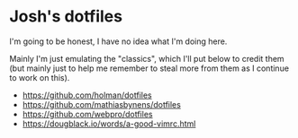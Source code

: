 # Josh's dotfiles

I'm going to be honest, I have no idea what I'm doing here.

Mainly I'm just emulating the "classics", which I'll put below to credit them (but mainly just to help me remember to steal more from them as I continue to work on this).

- https://github.com/holman/dotfiles
- https://github.com/mathiasbynens/dotfiles
- https://github.com/webpro/dotfiles
- https://dougblack.io/words/a-good-vimrc.html
